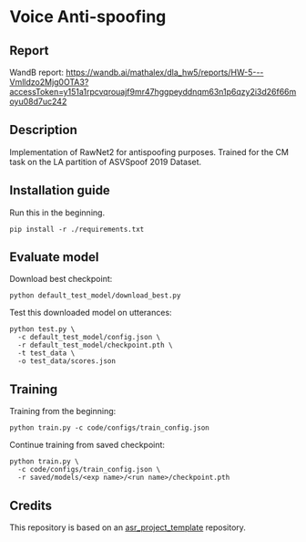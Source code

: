 # Voice Anti-spoofing

## Report

WandB report: https://wandb.ai/mathalex/dla_hw5/reports/HW-5---Vmlldzo2Mjg0OTA3?accessToken=y151a1rpcvqrouajf9mr47hggpeyddnqm63n1p6qzy2i3d26f66moyu08d7uc242

## Description

Implementation of RawNet2 for antispoofing purposes. Trained for the CM task on the LA partition of ASVSpoof 2019 Dataset. 

## Installation guide

Run this in the beginning.

```shell
pip install -r ./requirements.txt
```

## Evaluate model

Download best checkpoint:
```shell
python default_test_model/download_best.py
```

Test this downloaded model on utterances:
```shell
python test.py \
  -c default_test_model/config.json \
  -r default_test_model/checkpoint.pth \
  -t test_data \
  -o test_data/scores.json
```

## Training
Training from the beginning:
```shell
python train.py -c code/configs/train_config.json
```

Continue training from saved checkpoint:
```shell
python train.py \
  -c code/configs/train_config.json \
  -r saved/models/<exp name>/<run name>/checkpoint.pth
```

## Credits

This repository is based on an [asr_project_template](https://github.com/WrathOfGrapes/asr_project_template) repository.

